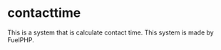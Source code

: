 contacttime
===========
This is a system that is calculate contact time.
This system is made by FuelPHP.